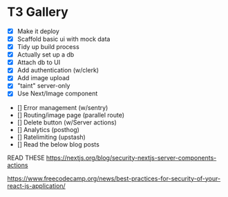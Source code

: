 # T3 Gallery

- [X] Make it deploy
- [X] Scaffold basic ui with mock data
- [X] Tidy up build process
- [X] Actually set up a db
- [X] Attach db to UI
- [X] Add authentication (w/clerk)
- [X] Add image upload
- [X] "taint" server-only
- [X] Use Next/Image component
- [] Error management (w/sentry)
- [] Routing/image page (parallel route)
- [] Delete button (w/Server actions)
- [] Analytics (posthog)
- [] Ratelimiting (upstash)
- [] Read the below blog posts

READ THESE
https://nextjs.org/blog/security-nextjs-server-components-actions

https://www.freecodecamp.org/news/best-practices-for-security-of-your-react-js-application/